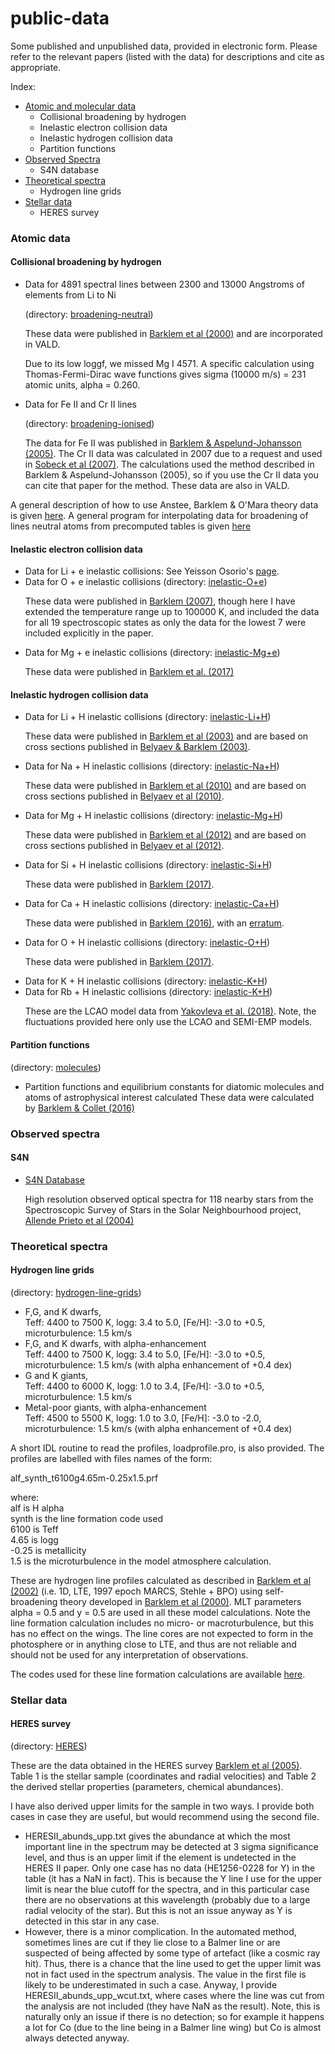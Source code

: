 # public-data

Some published and unpublished data, provided in electronic form.  Please refer to the relevant papers (listed with the data) for descriptions and cite as appropriate. 

<p>

Index:
<ul>
<li> <a href="#ad">Atomic and molecular data</a>
<ul> 
<li> Collisional broadening by hydrogen
<li> Inelastic electron collision data
<li> Inelastic hydrogen collision data
<li> Partition functions
</ul>
<li> <a href="#os">Observed Spectra</a>
<ul>
<li> S4N database
</ul>
<li> <a href="#ts">Theoretical spectra</a>
<ul>
<li> Hydrogen line grids
</ul>
<li> <a href="#sd">Stellar data</a>
<ul>
<li> HERES survey
</ul>
</ul> 

<spacer type="vertical" size=20>
<a name="ad">
<H3>Atomic data</H3>
</a>

<spacer type="vertical" size=20>
<H4>Collisional broadening by hydrogen </H4>

<ul>
<li> Data for 4891 spectral lines between 2300 and 13000 Angstroms of elements from Li to Ni  


(directory: <a href="https://github.com/barklem/public-data/tree/master/broadening-neutral">broadening-neutral</a>) <p>	

These data were published in <a href="http://adsabs.harvard.edu/cgi-bin/nph-bib_query?bibcode=2000A%26AS..142..467B" target="_top">Barklem et al (2000)</a> and are incorporated in VALD.<p>

Due to its low loggf, we missed Mg I 4571.  A specific calculation using Thomas-Fermi-Dirac wave functions gives sigma (10000 m/s) = 231 atomic units, alpha = 0.260.<p>

<li> Data for Fe II and Cr II lines 


(directory: <a href="https://github.com/barklem/public-data/tree/master/broadening-ionised">broadening-ionised</a>) <p>

The data for Fe II was published in <a href="http://esoads.eso.org/cgi-bin/nph-bib_query?bibcode=2005A%26A...435..373B" target="_top">Barklem & Aspelund-Johansson (2005)</a>.  The Cr II data was calculated in 2007 due to a request and used in <a href = "http://adsabs.harvard.edu/abs/2007ApJ...667.1267S">Sobeck et al (2007)</a>.  The calculations used the method described in Barklem & Aspelund-Johansson (2005), so if you use the Cr II data you can cite that paper for the method.  These data are also in VALD.<p>
</ul>

A general description of how to use Anstee, Barklem & O'Mara theory data is given <a href="https://github.com/barklem/public-data/tree/master/broadening-howto/">here</a>.  A general program for interpolating data for broadening of lines neutral atoms from precomputed tables is given <a href="https://github.com/barklem/abo-cross">here</a>

<spacer type="vertical" size=20>
<H4>Inelastic electron collision data</H4>

<ul>
<li> Data for Li + e inelastic collisions: See Yeisson Osorio's <a href="http://www.astro.uu.se/~yeisson/"> page</a>.
<li> Data for O + e inelastic collisions (directory: <a href="https://github.com/barklem/public-data/tree/master/inelastic-O+e">inelastic-O+e</a>)

These data were published in <a href="http://esoads.eso.org/cgi-bin/nph-bib_query?bibcode=2007A%26A...462..781B">Barklem (2007)</a>, though here I have extended the temperature range up to 100000 K, and included the data for all 19 spectroscopic states as only the data for the lowest 7 were included explicitly in the paper.

<li> Data for Mg + e inelastic collisions (directory: <a href="https://github.com/barklem/public-data/tree/master/inelastic-Mg+e">inelastic-Mg+e</a>)

These data were published in <a href="http://esoads.eso.org/abs/2017A%26A...606A..11B">Barklem et al. (2017)</a>
</ul>

<spacer type="vertical" size=20>
<H4>Inelastic hydrogen collision data</H4>

<ul>
<li>Data for Li + H inelastic collisions (directory: <a href="https://github.com/barklem/public-data/tree/master/inelastic-Li+H">inelastic-Li+H</a>)

These data were published in <a href="http://adsabs.harvard.edu/abs/2003A%26A...409L...1B" target="_top"> Barklem et al (2003)</a> and are based on cross sections published in <a href="http://adsabs.harvard.edu/abs/2003PhRvA..68f2703B">Belyaev & Barklem (2003)</a>.<p>

<li>Data for Na + H inelastic collisions (directory: <a href="https://github.com/barklem/public-data/tree/master/inelastic-Na+H">inelastic-Na+H</a>)

These data were published in <a href="http://adsabs.harvard.edu/abs/2010A&A...519A..20B">Barklem et al (2010)</a> and are based on cross sections published in <a href="http://adsabs.harvard.edu/abs/2010PhRvA..81c2706B"> Belyaev et al (2010)</a>.<p>

<li>Data for Mg + H inelastic collisions (directory: <a href="https://github.com/barklem/public-data/tree/master/inelastic-Mg+H">inelastic-Mg+H</a>)

These data were published in <a href="http://adsabs.harvard.edu/abs/2012A&A...541A..80B">Barklem et al (2012)</a> and are based on cross sections published in <a href="http://adsabs.harvard.edu/abs/2012PhRvA..85c2704B"> Belyaev et al (2012)</a>.<p>

<li>Data for Si + H inelastic collisions (directory: <a href="https://github.com/barklem/public-data/tree/master/inelastic-Si+H">inelastic-Si+H</a>)

These data were published in <a href="https://arxiv.org/abs/2014A&A...572A.103B">Barklem (2017)</a>.<p>

<li>Data for Ca + H inelastic collisions (directory: <a href="https://github.com/barklem/public-data/tree/master/inelastic-Ca+H">inelastic-Ca+H</a>)

These data were published in <a href="http://esoads.eso.org/abs/2016PhRvA..93d2705B">Barklem (2016)</a>, with an <a href="http://esoads.eso.org/abs/2017PhRvA..95f9906B">erratum</a>.<p>
  
<li>Data for O + H inelastic collisions (directory: <a href="https://github.com/barklem/public-data/tree/master/inelastic-O+H">inelastic-O+H</a>)

These data were published in <a href="https://arxiv.org/abs/1712.01166">Barklem (2017)</a>.<p>
 
<li>Data for K + H inelastic collisions (directory: <a href="https://github.com/barklem/public-data/tree/master/inelastic-K+H">inelastic-K+H</a>)
<li>Data for Rb + H inelastic collisions (directory: <a href="https://github.com/barklem/public-data/tree/master/inelastic-Rb+H">inelastic-K+H</a>)

These are the LCAO model data from <a href="https://arxiv.org/abs/2018MNRAS.473.3810Y">Yakovleva et al. (2018)</a>.  Note, the fluctuations provided here only use the LCAO and SEMI-EMP models.<p>


</ul>

<spacer type="vertical" size=20>
<H4>Partition functions</H4>


(directory: <a href="https://github.com/barklem/public-data/tree/master/molecules">molecules</a>) <p>

<ul>
<li>Partition functions and equilibrium constants for diatomic molecules and atoms of astrophysical interest calculated 
These data were calculated by <a href="http://esoads.eso.org/abs/2016A%26A...588A..96B">Barklem & Collet (2016)</a>
</ul>

<spacer type="vertical" size=20>
<a name="os">
<H3>Observed spectra</H3>
</a>

<spacer type="vertical" size=20>
<H4>S4N</H4>
<ul>
<li><a href="http://leda.as.utexas.edu/s4n/" target="_top">S4N Database </a><p>

High resolution observed optical spectra for 118 nearby stars from the Spectroscopic Survey of Stars in the Solar Neighbourhood project, <a href="http://esoads.eso.org/cgi-bin/nph-bib_query?bibcode=2004A%26A...420..183A" target="_top">Allende Prieto et al (2004)</a>
</ul>
<spacer type="vertical" size=20>
<a name="ts">
<H3>Theoretical spectra</H3>
</a>

<spacer type="vertical" size=20>
<H4>Hydrogen line grids</H4> 


(directory: <a href="https://github.com/barklem/public-data/tree/master/hydrogen-line-grids">hydrogen-line-grids</a>) <p>

<ul>
<li> F,G, and K dwarfs, <br>Teff: 4400 to 7500 K, logg: 3.4 to 5.0, [Fe/H]: -3.0 to +0.5, microturbulence: 1.5 km/s 
<li> F,G, and K dwarfs, with alpha-enhancement <br>Teff: 4400 to 7500 K, logg: 3.4 to 5.0, [Fe/H]: -3.0 to +0.5, microturbulence: 1.5 km/s (with alpha enhancement of +0.4 dex)
<li> G and K giants, <br>Teff: 4400 to 6000 K, logg: 1.0 to 3.4, [Fe/H]: -3.0 to +0.5, microturbulence: 1.5 km/s
<li> Metal-poor giants, with alpha-enhancement <br>Teff: 4500 to 5500 K, logg: 1.0 to 3.0, [Fe/H]: -3.0 to -2.0, microturbulence: 1.5 km/s (with alpha enhancement of +0.4 dex)
</ul>

A short IDL routine to read the profiles, loadprofile.pro, is also provided.  The profiles are labelled with files names of the form:<p>

alf_synth_t6100g4.65m-0.25x1.5.prf<p>

where:<br>
alf is H alpha<br>
synth is the line formation code used<br>
6100 is Teff<br>
4.65 is logg<br>
-0.25 is metallicity<br>
1.5 is the microturbulence in the model atmosphere calculation.<p>

These are hydrogen line profiles calculated as described in <a href="http://adsabs.harvard.edu/abs/2002A%26A...385..951B" target="_top">Barklem et al (2002)</a> (i.e. 1D, LTE, 1997 epoch MARCS, Stehle + BPO) using self-broadening theory developed in <a href="http://adsabs.harvard.edu/cgi-bin/nph-bib_query?bibcode=2000A%26A...363.1091B" target="_top">Barklem et al (2000)</a>.  MLT parameters alpha = 0.5 and y = 0.5 are used in all these model calculations.  Note the line formation calculation includes no micro- or macroturbulence, but this has no effect on the wings.  The line cores are not expected to form in the photosphere or in anything close to LTE, and thus are not reliable and should not be used for any interpretation of observations. <p>

The codes used for these line formation calculations are available <a href="https://github.com/barklem/hlinop">here</a>.


<spacer type="vertical" size=20>
<a name="sd">
<H3>Stellar data</H3>
</a>

<spacer type="vertical" size=20>
<H4>HERES survey</H4> 

(directory: <a href="https://github.com/barklem/public-data/tree/master/HERES">HERES</a>) <p>

These are the data obtained in the HERES survey <a href="http://adsabs.harvard.edu/abs/2005A%26A...439..129B">Barklem et al (2005)</a>.   Table 1 is the stellar sample (coordinates and radial velocities) and Table 2 the derived stellar properties (parameters, chemical abundances).
<p>
I have also derived upper limits for the sample in two ways. I provide both cases in case they are useful, but would recommend using the second file. 
<p>
<ul>
<li> HERESII_abunds_upp.txt  gives the abundance at which the most important line in the spectrum may be detected at 3 sigma significance level, and thus is an upper limit if the element is undetected in the HERES II paper.  Only one case has no data (HE1256-0228 for Y) in the table (it has a NaN in fact).  This is because the Y line I use for the upper limit is near the blue cutoff for the spectra, and in this particular case there are no observations at this wavelength (probably due to a large radial velocity of the star).  But this is not an issue anyway as Y is detected in this star in any case. <br>
<li> However, there is a minor complication.  In the automated method, sometimes lines are cut if they lie close to a Balmer line or are suspected of being affected by some type of artefact (like a cosmic ray hit).  Thus, there is a chance that the line used to get the upper limit was not in fact used in the spectrum analysis.  The value in the first file is likely to be underestimated in such a case. Anyway, I provide HERESII_abunds_upp_wcut.txt, where cases where the line was cut from the analysis are not included (they have NaN as the result).  Note, this is naturally only an issue if there is no detection; so for example it happens a lot for Co (due to the line being in a Balmer line wing) but Co is almost always detected anyway. <br>
</ul>



</body>
</html>

